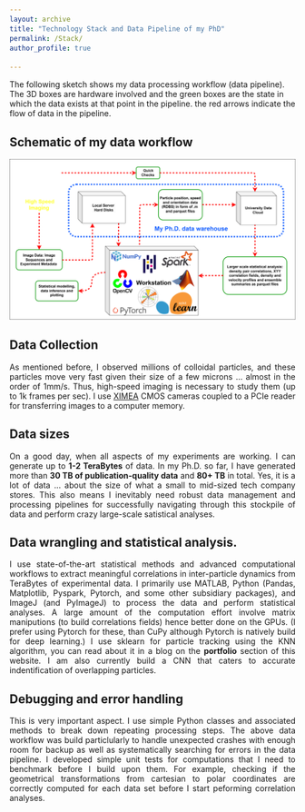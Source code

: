 ```yaml
---
layout: archive
title: "Technology Stack and Data Pipeline of my PhD"
permalink: /Stack/
author_profile: true

---
```


The following sketch shows my data processing workflow (data pipeline). The 3D boxes are hardware involved and the green boxes are the state in which the data exists at that point in the pipeline. the red arrows indicate the flow of data in the pipeline.

## Schematic of my data workflow
<img src="/images/Research/PhD data flow.svg" alt="Price_m2_vs_year.png" >

## Data Collection
<p align="justify">
As mentioned before, I observed millions of colloidal particles, and these particles move very fast given their size of a few microns ... almost in the order of 1mm/s. Thus, high-speed imaging is necessary to study them (up to 1k frames per sec). I use <a href = 'https://www.ximea.com/'> XIMEA</a> CMOS cameras coupled to a PCIe reader for transferring images to a computer memory.  
</p>

## Data sizes
<p align="justify">
On a good day, when all aspects of my experiments are working. I can generate up to <b> 1-2 TeraBytes</b> of data.
In my Ph.D. so far, I have generated more than <b>30 TB of publication-quality data</b> and <b>80+ TB</b> in total. Yes, it is a lot of data ... about the size of what a small to mid-sized tech company stores. This also means I inevitably need robust data management and processing pipelines for successfully navigating through this stockpile of data and perform crazy large-scale satistical analyses. 
</p>

## Data wrangling and statistical analysis.
<p align="justify">
I use state-of-the-art statistical methods and advanced computational workflows to extract meaningful correlations in inter-particle dynamics from TeraBytes of experimental data.  I primarily use MATLAB, Python (Pandas, Matplotlib, Pyspark, Pytorch, and some other subsidiary packages), and ImageJ (and PyImageJ) to process the data and perform statistical analyses. A large amount of the computation effort involve matrix maniputions (to build correlations fields) hence better done on the GPUs. (I prefer using Pytorch for these, than CuPy although Pytorch is natively build for deep learning.) I use sklearn for particle tracking using the KNN algorithm, you can read about it in a blog on the <b>portfolio</b> section of this website. I am also currently build a CNN that caters to accurate indentification of overlapping particles. 
</p>

## Debugging and error handling
<p align="justify">
This is very important aspect. I use simple Python classes and associated methods to break down repeating processing steps. The above data workflow was build particlularly to handle unexpected crashes with enough room for backup as well as systematically searching for errors in the data pipeline. I developed simple unit tests for computations that I need to benchmark before I build upon them. For example, checking if the geometrical transformations from cartesian to polar coordinates are correctly computed for each data set before I start peforming correlation analyses. 
</p>

